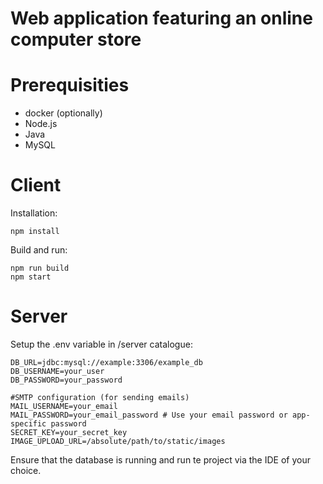 # Web application featuring an online computer store
# Prerequisities
- docker (optionally)
- Node.js
- Java
- MySQL
# Client
Installation:
```
npm install
```
Build and run:
```
npm run build
npm start
```
# Server
Setup the .env variable in /server catalogue:
```
DB_URL=jdbc:mysql://example:3306/example_db
DB_USERNAME=your_user
DB_PASSWORD=your_password

#SMTP configuration (for sending emails)
MAIL_USERNAME=your_email
MAIL_PASSWORD=your_email_password # Use your email password or app-specific password
SECRET_KEY=your_secret_key
IMAGE_UPLOAD_URL=/absolute/path/to/static/images
```
Ensure that the database is running and run te project via the IDE of your choice.
